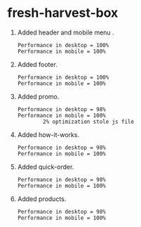 # fresh-harvest-box

1.  Added header and mobile menu .

        Performance in desktop = 100%
        Performance in mobile = 100%

2.  Added footer.

        Performance in desktop = 100%
        Performance in mobile = 100%

3.  Added promo.

        Performance in desktop = 98%
        Performance in mobile = 100%
        		2% optimization stole js file

4.  Added how-it-works.

        Performance in desktop = 98%
        Performance in mobile = 100%

5.  Added quick-order.

        Performance in desktop = 98%
        Performance in mobile = 100%

6.  Added products.

        Performance in desktop = 98%
        Performance in mobile = 100%
